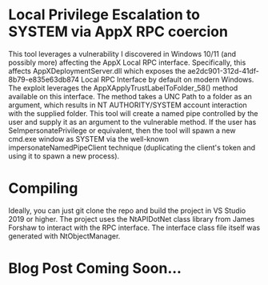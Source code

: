 # Local Privilege Escalation to SYSTEM via AppX RPC coercion
This tool leverages a vulnerability I discovered in Windows 10/11 (and possibly more) affecting the AppX Local RPC interface. Specifically, this affects AppXDeploymentServer.dll which exposes the ae2dc901-312d-41df-8b79-e835e63db874 Local RPC Interface by default on modern Windows. The exploit leverages the AppXApplyTrustLabelToFolder_58() method available on this interface. The method takes a UNC Path to a folder as an argument, which results in NT AUTHORITY/SYSTEM account interaction with the supplied folder. This tool will create a named pipe controlled by the user and supply it as an argument to the vulnerable method. If the user has SeImpersonatePrivilege or equivalent, then the tool will spawn a new cmd.exe window as SYSTEM via the well-known impersonateNamedPipeClient technique (duplicating the client's token and using it to spawn a new process).

# Compiling
Ideally, you can just git clone the repo and build the project in VS Studio 2019 or higher. The project uses the NtAPIDotNet class library from James Forshaw to interact with the RPC interface. The interface class file itself was generated with NtObjectManager.


# Blog Post Coming Soon...


